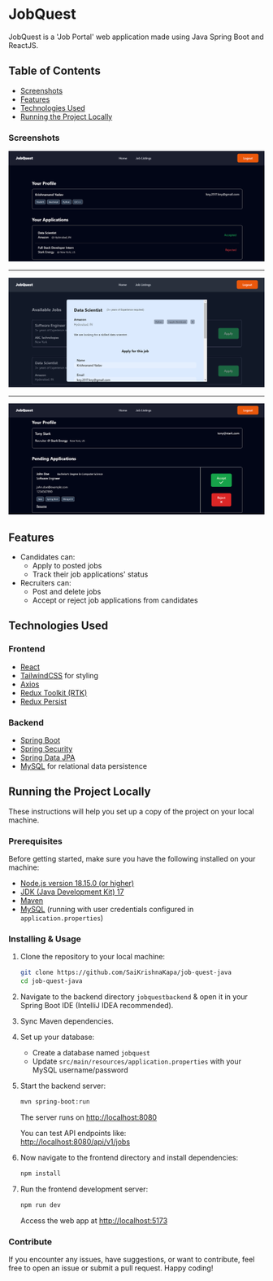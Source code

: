 # JobQuest

JobQuest is a 'Job Portal' web application made using Java Spring Boot and ReactJS.

## Table of Contents

- [Screenshots](#screenshots)
- [Features](#features)
- [Technologies Used](#technologies-used)
- [Running the Project Locally](#running-the-project-locally)


### Screenshots

![](ReadmeImgs/screen-1.png)

---

![](ReadmeImgs/screen-2.png)

---

![](ReadmeImgs/screen-3.png)

## Features

- Candidates can:
  - Apply to posted jobs
  - Track their job applications' status
- Recruiters can:
  - Post and delete jobs
  - Accept or reject job applications from candidates

## Technologies Used

### Frontend

- [React](https://react.dev/)
- [TailwindCSS](https://tailwindcss.com/) for styling
- [Axios](https://axios-http.com/docs/intro)
- [Redux Toolkit (RTK)](https://redux-toolkit.js.org/)
- [Redux Persist](https://redux-toolkit.js.org/rtk-query/usage/persistence-and-rehydration)

### Backend

- [Spring Boot](https://spring.io/projects/spring-boot)
- [Spring Security](https://spring.io/projects/spring-security)
- [Spring Data JPA](https://spring.io/projects/spring-data-jpa)
- [MySQL](https://www.mysql.com/) for relational data persistence

## Running the Project Locally

These instructions will help you set up a copy of the project on your local machine.

### Prerequisites

Before getting started, make sure you have the following installed on your machine:

- [Node.js version 18.15.0 (or higher)](https://nodejs.org)
- [JDK (Java Development Kit) 17](https://www.oracle.com/in/java/technologies/downloads/#java17)
- [Maven](https://maven.apache.org/download.cgi)
- [MySQL](https://dev.mysql.com/downloads/installer/) (running with user credentials configured in `application.properties`)

### Installing & Usage

1. Clone the repository to your local machine:

   ```bash
   git clone https://github.com/SaiKrishnaKapa/job-quest-java
   cd job-quest-java
   ```

2. Navigate to the backend directory `jobquestbackend` & open it in your Spring Boot IDE (IntelliJ IDEA recommended).

3. Sync Maven dependencies.

4. Set up your database:
   - Create a database named `jobquest`
   - Update `src/main/resources/application.properties` with your MySQL username/password

5. Start the backend server:

   ```bash
   mvn spring-boot:run
   ```

   The server runs on [http://localhost:8080](http://localhost:8080)

   You can test API endpoints like:  
   [http://localhost:8080/api/v1/jobs](http://localhost:8080/api/v1/jobs)

6. Now navigate to the frontend directory and install dependencies:

   ```bash
   npm install
   ```

7. Run the frontend development server:

   ```bash
   npm run dev
   ```

   Access the web app at [http://localhost:5173](http://localhost:5173)

### Contribute

If you encounter any issues, have suggestions, or want to contribute, feel free to open an issue or submit a pull request. Happy coding!